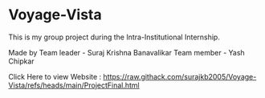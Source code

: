 # Voyage-Vista
This is my group project during the Intra-Institutional Internship.

Made by 
Team leader - Suraj Krishna Banavalikar
Team member - Yash Chipkar

Click Here to view Website : https://raw.githack.com/surajkb2005/Voyage-Vista/refs/heads/main/ProjectFinal.html
